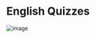 # English Quizzes
![image](https://github.com/vladavasileva/quiz-app/assets/91936629/7569ea8f-e6fd-44aa-98e7-fa01122410bd)

